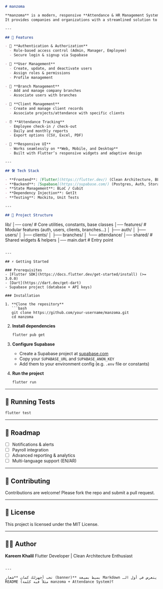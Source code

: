 
```markdown
# manzoma

**manzoma** is a modern, responsive **Attendance & HR Management System** built with **Flutter** and **Supabase**.  
It provides companies and organizations with a streamlined solution to manage employees, branches, clients, and attendance records all in one place.  

---

## 🚀 Features

- 🔐 **Authentication & Authorization**
  - Role-based access control (Admin, Manager, Employee)
  - Secure login & signup via Supabase  

- 👥 **User Management**
  - Create, update, and deactivate users
  - Assign roles & permissions
  - Profile management  

- 🏢 **Branch Management**
  - Add and manage company branches
  - Associate users with branches  

- 🤝 **Client Management**
  - Create and manage client records
  - Associate projects/attendance with specific clients  

- ⏰ **Attendance Tracking**
  - Employee check-in / check-out
  - Daily and monthly reports
  - Export options (CSV, Excel, PDF)  

- 📱 **Responsive UI**
  - Works seamlessly on **Web, Mobile, and Desktop**  
  - Built with Flutter’s responsive widgets and adaptive design  

---

## 🛠️ Tech Stack

- **Frontend**: [Flutter](https://flutter.dev/) (Clean Architecture, BLoC, GoRouter)
- **Backend**: [Supabase](https://supabase.com/) (Postgres, Auth, Storage)
- **State Management**: BLoC / Cubit
- **Dependency Injection**: GetIt
- **Testing**: Mockito, Unit Tests

---

## 📂 Project Structure

```

lib/
│── core/                # Core utilities, constants, base classes
│── features/            # Modular features (auth, users, clients, branches...)
│   ├── auth/
│   ├── users/
│   ├── clients/
│   ├── branches/
│   └── attendance/
│── shared/              # Shared widgets & helpers
│── main.dart            # Entry point

````

---

## ⚡ Getting Started

### Prerequisites
- [Flutter SDK](https://docs.flutter.dev/get-started/install) (>= 3.0.0)
- [Dart](https://dart.dev/get-dart)
- Supabase project (database + API keys)

### Installation

1. **Clone the repository**
   ```bash
   git clone https://github.com/your-username/manzoma.git
   cd manzoma
````

2. **Install dependencies**

   ```bash
   flutter pub get
   ```

3. **Configure Supabase**

   * Create a Supabase project at [supabase.com](https://supabase.com)
   * Copy your `SUPABASE_URL` and `SUPABASE_ANON_KEY`
   * Add them to your environment config (e.g. `.env` file or constants)

4. **Run the project**

   ```bash
   flutter run
   ```

---

## 🧪 Running Tests

```bash
flutter test
```

---

## 📌 Roadmap

* [ ] Notifications & alerts
* [ ] Payroll integration
* [ ] Advanced reporting & analytics
* [ ] Multi-language support (EN/AR)

---

## 🤝 Contributing

Contributions are welcome! Please fork the repo and submit a pull request.

---

## 📄 License

This project is licensed under the MIT License.

---

## 👨‍💻 Author

**Kareem Khalil**
Flutter Developer | Clean Architecture Enthusiast

```

---

تحب أجهزلك كمان **شعار (banner)** بسيط بصيغة Markdown يتعرض في أول الـ README (مثلاً فيه كلمة manzoma + Attendance System)؟
```
